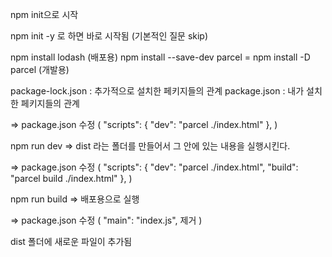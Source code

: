 npm init으로 시작

npm init -y 로 하면 바로 시작됨 (기본적인 질문 skip)

npm install lodash (배포용)
npm install --save-dev parcel = npm install -D parcel (개발용)

package-lock.json : 추가적으로 설치한 페키지들의 관계
package.json : 내가 설치한 페키지들의 관계

=> package.json 수정 (
"scripts": {
"dev": "parcel ./index.html"
},
)

npm run dev => dist 라는 폴더를 만들어서 그 안에 있는 내용을 실행시킨다.

=> package.json 수정 (
"scripts": {
"dev": "parcel ./index.html",
"build": "parcel build ./index.html"
},
)

npm run build => 배포용으로 실행

=> package.json 수정 (
"main": "index.js", 제거
)

dist 폴더에 새로운 파일이 추가됨
